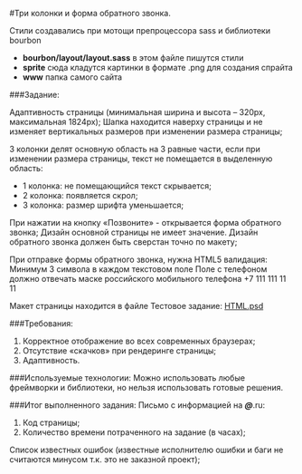 #Три колонки и форма обратного звонка.

Стили создавались при мотощи препроцессора sass и библиотеки bourbon

* **bourbon/layout/layout.sass** в этом файле пишутся стили
* **sprite** сюда кладутся картинки в формате .png для создания спрайта
* **www** папка самого сайта

###Задание:

Адаптивность страницы (минимальная ширина и высота – 320px, максимальная 1824px);
Шапка находится наверху страницы и не изменяет вертикальных размеров при изменении размера страницы;

3 колонки делят основную область на 3 равные части, если при изменении размера страницы, текст не помещается в выделенную область:
* 1 колонка: не помещающийся текст скрывается;
* 2 колонка: появляется скрол;
* 3 колонка: размер шрифта уменьшается;

При нажатии на кнопку «Позвоните» - открывается форма обратного звонка;
Дизайн основной страницы не имеет значение. Дизайн обратного звонка должен быть сверстан точно по макету;

При отправке формы обратного звонка, нужна HTML5 валидация:
Минимум 3 символа в каждом текстовом поле
Поле с телефоном должно отвечать маске российского мобильного телефона +7 111 111 11 11


Макет страницы находится в файле Тестовое задание:  [HTML.psd](https://github.com/lb777/task5.zz/blob/master/%D0%A2%D0%B5%D1%81%D1%82%D0%BE%D0%B2%D0%BE%D0%B5%20%D0%B7%D0%B0%D0%B4%D0%B0%D0%BD%D0%B8%D0%B5%20HTML.psd "HTML.psd") 

###Требования:
1. Корректное отображение во всех современных браузерах;
2. Отсутствие «скачков» при рендеринге страницы;
3. Адаптивность.

###Используемые технологии:
Можно использовать любые фреймворки и библиотеки, но нельзя использовать готовые решения.

###Итог выполненного задания:
Письмо c информацией на ___@___.ru:
1. Код страницы;
2. Количество времени потраченного на задание (в часах);

Список известных ошибок (известные исполнителю ошибки и баги не считаются минусом т.к. это не заказной проект);
